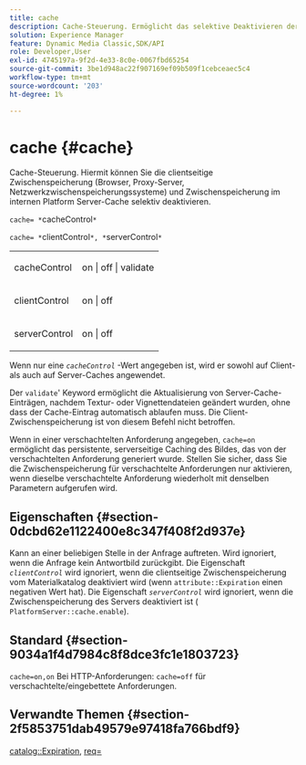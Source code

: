 ```yaml
---
title: cache
description: Cache-Steuerung. Ermöglicht das selektive Deaktivieren der clientseitigen Zwischenspeicherung (Browser, Proxy-Server, Netzwerkzwischenspeicherungssysteme) und der Zwischenspeicherung im internen Platform Server-Cache.
solution: Experience Manager
feature: Dynamic Media Classic,SDK/API
role: Developer,User
exl-id: 4745197a-9f2d-4e33-8c0e-0067fbd65254
source-git-commit: 3be1d948ac22f907169ef09b509f1cebceaec5c4
workflow-type: tm+mt
source-wordcount: '203'
ht-degree: 1%

---
```


# cache {#cache}

Cache-Steuerung. Hiermit können Sie die clientseitige Zwischenspeicherung (Browser, Proxy-Server, Netzwerkzwischenspeicherungssysteme) und Zwischenspeicherung im internen Platform Server-Cache selektiv deaktivieren.

`cache= *`cacheControl`*`

`cache= *`clientControl`*, *`serverControl`*`

<table id="simpletable_CBB5DFBD48B444A4AA806B11299BC43E"> 
 <tr class="strow"> 
  <td class="stentry"> <p><span class="varname"> cacheControl</span> </p> </td> 
  <td class="stentry"> <p>on | off | validate </p></td> 
 </tr> 
 <tr class="strow"> 
  <td class="stentry"> <p><span class="varname"> clientControl </span> </p> </td> 
  <td class="stentry"> <p>on | off </p></td> 
 </tr> 
 <tr class="strow"> 
  <td class="stentry"> <p><span class="varname"> serverControl </span> </p></td> 
  <td class="stentry"> <p>on | off </p></td> 
 </tr> 
</table>

Wenn nur eine *`cacheControl`* -Wert angegeben ist, wird er sowohl auf Client- als auch auf Server-Caches angewendet.

Der `validate`&#39; Keyword ermöglicht die Aktualisierung von Server-Cache-Einträgen, nachdem Textur- oder Vignettendateien geändert wurden, ohne dass der Cache-Eintrag automatisch ablaufen muss. Die Client-Zwischenspeicherung ist von diesem Befehl nicht betroffen.

Wenn in einer verschachtelten Anforderung angegeben, `cache=on` ermöglicht das persistente, serverseitige Caching des Bildes, das von der verschachtelten Anforderung generiert wurde. Stellen Sie sicher, dass Sie die Zwischenspeicherung für verschachtelte Anforderungen nur aktivieren, wenn dieselbe verschachtelte Anforderung wiederholt mit denselben Parametern aufgerufen wird.

## Eigenschaften {#section-0dcbd62e1122400e8c347f408f2d937e}

Kann an einer beliebigen Stelle in der Anfrage auftreten. Wird ignoriert, wenn die Anfrage kein Antwortbild zurückgibt. Die Eigenschaft *`clientControl`* wird ignoriert, wenn die clientseitige Zwischenspeicherung vom Materialkatalog deaktiviert wird (wenn `attribute::Expiration` einen negativen Wert hat). Die Eigenschaft *`serverControl`* wird ignoriert, wenn die Zwischenspeicherung des Servers deaktiviert ist ( `PlatformServer::cache.enable`).

## Standard {#section-9034a1f4d7984c8f8dce3fc1e1803723}

`cache=on,on` Bei HTTP-Anforderungen: `cache=off` für verschachtelte/eingebettete Anforderungen.

## Verwandte Themen {#section-2f5853751dab49579e97418fa766bdf9}

[catalog::Expiration](../../../../../ir-api/material-cat/image-rendering-api-ref/c-ir-material-catalog/c-ir-material-data-reference/r-ir-expiration-dataref.md#reference-5e93943abff54c93bf85aae3b911a3ce), [req=](../../../../../ir-api/http-protocol/image-rendering-api-ref/c-ir-http-protocol-ref/c-ir-http-protocol-command-reference/r-ir-req.md#reference-792b1a663fb64261bd2de2a209b847fb)
